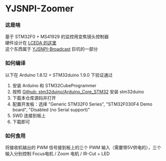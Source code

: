 # YJSNPI-Zoomer

### 这是啥  
基于 STM32F0 + MS41929 的监控用变焦镜头控制器  
硬件设计在 [LCEDA 的这里](https://oshwhub.com/libc0607/step-motors-controller-for-ipc)  
这个东西属于 [YJSNPI-Broadcast](https://github.com/libc0607/YJSNPI-Broadcast) 巨坑的一部分

### 如何编译  
以下在 Arduino 1.8.12 + STM32duino 1.9.0 下验证通过  
1. 安装 Arduino 和 STM32CubeProgrammer
2. 按照 [Github: stm32duino/Arduino_Core_STM32](https://github.com/stm32duino/Arduino_Core_STM32) 安装 stm32duino
3. 下载本仓库源码并打开  
4. 配置开发板：选择 "Generic STM32F0 Series", "STM32F030F4 Demo board", "Disabled (no Serial support)"
5. SWD 连接到板上
6. 下载即可

### 如何食用
将接收机输出的 PWM 信号接到板上的三个 PWM 输入（需要带5V供电的），三个输入分别控制 Focus电机 / Zoom 电机 / IR-Cut + LED  
